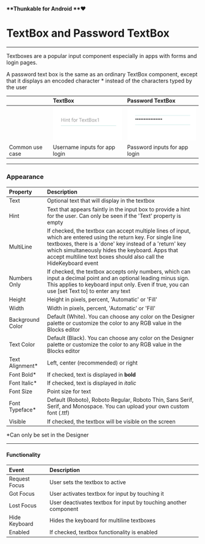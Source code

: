 #### **Thunkable for Android **❤

# TextBox and Password TextBox

---

Textboxes are a popular input component especially in apps with forms and login pages.

A password text box is the same as an ordinary TextBox component, except that it displays an encoded character \* instead of the characters typed by the user

|  | TextBox | Password TextBox |
| :--- | :--- | :--- |
|  | ![](/assets/textbox.png) | ![](/assets/password-textbox.png) |
| Common use case | Username inputs for app login | Password inputs for app login |

---

### **Appearance**

| Property | Description |
| :--- | :--- |
| Text | Optional text that will display in the textbox |
| Hint | Text that appears faintly in the input box to provide a hint for the user.  Can only be seen if the 'Text' property is empty |
| MultiLine | If checked, the textbox can accept multiple lines of input, which are entered using the return key. For single line textboxes, there is a 'done' key instead of a 'return' key which simultaneously hides the keyboard.  Apps that accept multiline text boxes should also call the HideKeyboard event |
| Numbers Only | If checked, the textbox accepts only numbers, which can input a decimal point and an optional leading minus sign. This applies to keyboard input only. Even if true, you can use \[set Text to\] to enter any text |
| Height | Height in pixels, percent, 'Automatic' or 'Fill' |
| Width | Width in pixels, percent, 'Automatic' or 'Fill' |
| Background Color | Default \(White\). You can choose any color on the Designer palette or customize the color to any RGB value in the Blocks editor |
| Text Color | Default \(Black\). You can choose any color on the Designer palette or customize the color to any RGB value in the Blocks editor |
| Text Alignment\* | Left, center \(recommended\) or right |
| Font Bold\* | If checked, text is displayed in **bold** |
| Font Italic\* | If checked, text is displayed in _italic_ |
| Font Size | Point size for text |
| Font Typeface\* | Default \(Roboto\), Roboto Regular, Roboto Thin, Sans Serif, Serif, and Monospace. You can upload your own custom font \(.ttf\) |
| Visible | If checked, the textbox will be visible on the screen |

\*Can only be set in the Designer

---

#### Functionality

| Event | Description |
| :--- | :--- |
| Request Focus | User sets the textbox to active |
| Got Focus | User activates textbox for input by touching it |
| Lost Focus | User deactivates textbox for input by touching another component |
| Hide Keyboard | Hides the keyboard for multiline textboxes |
| Enabled | If checked, textbox functionality is enabled |



